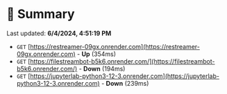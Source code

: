 # 📖 Summary
Last updated: **6/4/2024, 4:51:19 PM**

- `GET` [https://restreamer-09gx.onrender.com](https://restreamer-09gx.onrender.com) - **Up** (354ms)
- `GET` [https://filestreambot-b5k6.onrender.com/](https://filestreambot-b5k6.onrender.com/) - **Down** (194ms)
- `GET` [https://jupyterlab-python3-12-3.onrender.com](https://jupyterlab-python3-12-3.onrender.com) - **Down** (239ms)

